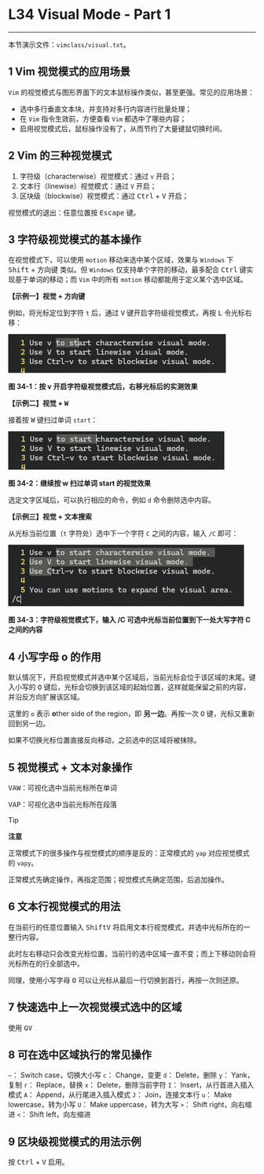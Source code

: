 # L34 Visual Mode - Part 1
---

本节演示文件：`vimclass/visual.txt`。



## 1 Vim 视觉模式的应用场景

`Vim` 的视觉模式与图形界面下的文本鼠标操作类似，甚至更强。常见的应用场景：

- 选中多行垂直文本块，并支持对多行内容进行批量处理；
- 在 `Vim` 指令生效前，方便查看 `Vim` 都选中了哪些内容；
- 启用视觉模式后，鼠标操作没有了，从而节约了大量键鼠切换时间。



## 2 Vim 的三种视觉模式

1. 字符级（characterwise）视觉模式：通过 `v` 开启；
2. 文本行（linewise）视觉模式：通过 `V` 开启；
3. 区块级（blockwise）视觉模式：通过 <kbd>Ctrl</kbd> + <kbd>V</kbd> 开启；

视觉模式的退出：任意位置按 <kbd>Escape</kbd> 键。



## 3 字符级视觉模式的基本操作

在视觉模式下，可以使用 `motion` 移动来选中某个区域，效果与 `Windows` 下 <kbd>Shift</kbd> + <kbd>方向键</kbd> 类似。但 `Windows` 仅支持单个字符的移动，最多配合 <kbd>Ctrl</kbd> 键实现基于单词的移动；而 `Vim` 中的所有 `motion` 移动都能用于定义某个选中区域。

**【示例一】视觉 + 方向键**

例如，将光标定位到字符 `t` 后，通过 <kbd>V</kbd> 键开启字符级视觉模式，再按 <kbd>L</kbd> 令光标右移：

![](../assets/34-1.png)

**图 34-1：按 v 开启字符级视觉模式后，右移光标后的实测效果**

**【示例二】视觉 + <kbd>W</kbd>**

接着按 <kbd>W</kbd> 键扫过单词 `start`：

![](../assets/34-2.png)

**图 34-2：继续按 w 扫过单词 start 的视觉效果**

选定文字区域后，可以执行相应的命令，例如 `d` 命令删除选中内容。

**【示例三】视觉 + 文本搜索**

从光标当前位置（`t` 字符处）选中下一个字符 `C` 之间的内容，输入 `/C` 即可：

![](../assets/34-3.png)

**图 34-3：字符级视觉模式下，输入 /C 可选中光标当前位置到下一处大写字符 C 之间的内容**



## 4 小写字母 o 的作用

默认情况下，开启视觉模式并选中某个区域后，当前光标会位于该区域的末尾。键入小写的 <kbd>O</kbd> 键后，光标会切换到该区域的起始位置，这样就能保留之前的内容，并沿反方向扩展该区域。

这里的 `o` 表示 **o**ther side of the region，即 **另一边**。再按一次 <kbd>O</kbd> 键，光标又重新回到另一边。

如果不切换光标位置直接反向移动，之前选中的区域将被抹除。



## 5 视觉模式 + 文本对象操作

<kbd>V</kbd><kbd>A</kbd><kbd>W</kbd>：可视化选中当前光标所在单词

<kbd>V</kbd><kbd>A</kbd><kbd>P</kbd>：可视化选中当前光标所在段落

> [!tip]
>
> **注意**
>
> 正常模式下的很多操作与视觉模式的顺序是反的：正常模式的 `yap` 对应视觉模式的 `vapy`。
>
> 正常模式先确定操作，再指定范围；视觉模式先确定范围，后追加操作。



## 6 文本行视觉模式的用法

在当前行的任意位置输入 <kbd>Shift</kbd><kbd>V</kbd> 将启用文本行视觉模式，并选中光标所在的一整行内容。

此时左右移动只会改变光标位置，当前行的选中区域一直不变；而上下移动则会将光标所在的行全部选中。

同理，使用小写字母 <kbd>O</kbd> 可以让光标从最后一行切换到首行，再按一次则还原。



## 7 快速选中上一次视觉模式选中的区域

使用 <kbd>G</kbd><kbd>V</kbd>



## 8 可在选中区域执行的常见操作

`~`： Switch case，切换大小写
`c`： Change，变更
`d`： Delete，删除
`y`： Yank，复制
`r`： Replace，替换
`x`： Delete，删除当前字符
`I`： Insert，从行首进入插入模式
`A`： Append，从行尾进入插入模式
`J`： Join，连接文本行
`u`： Make lowercase，转为小写
`U`： Make uppercase，转为大写
`>`： Shift right，向右缩进
`<`： Shift left，向左缩进



## 9 区块级视觉模式的用法示例

按 <kbd>Ctrl</kbd> + <kbd>V</kbd> 启用。

